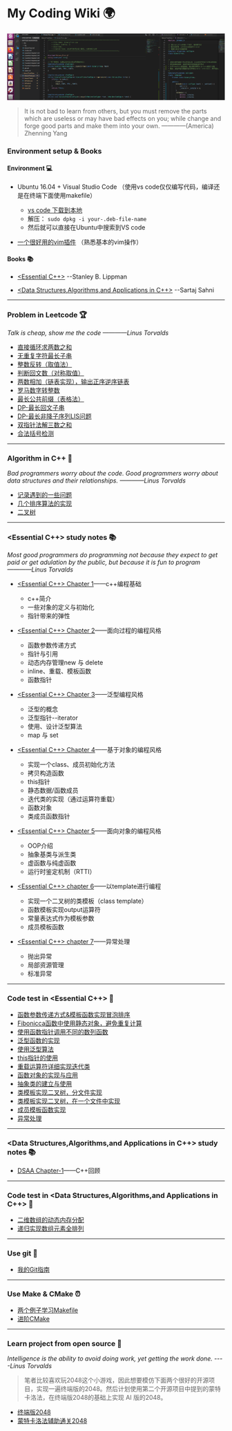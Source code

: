# My Coding Wiki :earth_africa:

![](./doc/fig/cplus.png)



> It is not bad to learn from others, but you must remove the parts which are useless or may have bad effects on you; while change and forge good parts and make them into your own.                             ————(America) Zhenning Yang 


### Environment setup & Books

#### Environment :computer:
- Ubuntu 16.04 + Visual Studio Code （使用vs code仅仅编写代码，编译还是在终端下面使用makefile）
    - [vs code 下载到本地](https://code.visualstudio.com/Download)
    - 解压： `sudo dpkg -i your-.deb-file-name`
    - 然后就可以直接在Ubuntu中搜索到VS code

- [一个很好用的vim插件](https://github.com/luckxiang/vim) （熟悉基本的vim操作）

#### Books :books:
- [<Essential C++>]( http://www.broadview.com.cn/book/4437 )  --Stanley B. Lippman

- [<Data Structures,Algorithms,and Applications in C++>](https://book.douban.com/subject/26421141/)   --Sartaj Sahni

---

### Problem in Leetcode :trophy:

*Talk is cheap, show me the code   ————Linus Torvalds*

- [直接循环求两数之和](code/LC/twoNumSum.cpp)
- [无重复字符最长子串](code/LC/repetitionChar.cpp)
- [整数反转（取值法）](code/LC/reverseINT.cpp)
- [判断回文数（对称取值）](code/LC/ispali.cpp)
- [两数相加（链表实现），输出正序逆序链表](code/LC/singleListNode.cpp)
- [罗马数字转整数](code/LC/roma2Int.cpp)
- [最长公共前缀（表格法）](code/LC/longestPrefix.cpp)
- [DP-最长回文子串](code/LC/longSubPali.cpp)
- [DP-最长非降子序列LIS问题](code/LC/LIS.cpp)
- [双指针法解三数之和](code/LC/threeSum.cpp)
- [合法括号检测](code/LC/validBrackets.cpp)

---

### Algorithm in C++ :tada:

*Bad programmers worry about the code. Good programmers worry about data structures and their relationships.  ————Linus Torvalds*

- [记录遇到的一些问题](./doc/question.md)
- [几个排序算法的实现](./code/sortAlgorithm/)
- [二叉树](./doc/Essential-chapter6.md)

---

### <Essential C++> study notes :books:

*Most good programmers do programming not because they expect to get paid or get adulation by the public, but because it is fun to program   ————Linus Torvalds*

- [<Essential C++> Chapter 1](./doc/Essential-chapter1.md)——c++编程基础
    - c++简介
    - 一些对象的定义与初始化
    - 指针带来的弹性

- [<Essential C++> Chapter 2](./doc/Essential-chapter2.md)——面向过程的编程风格
    - 函数参数传递方式
    - 指针与引用
    - 动态内存管理new 与 delete
    - inline、重载、模板函数
    - 函数指针

- [<Essential C++> Chapter 3](./doc/Essential-chapter3.md)——泛型编程风格
    - 泛型的概念
    - 泛型指针--iterator
    - 使用、设计泛型算法
    - map 与 set

- [<Essential C++> Chapter 4](./doc/Essential-chapter4.md)——基于对象的编程风格
    - 实现一个class、成员初始化方法
    - 拷贝构造函数
    - this指针
    - 静态数据/函数成员
    - 迭代类的实现（通过运算符重载）
    - 函数对象
    - 类成员函数指针

- [<Essential C++> Chapter 5](./doc/Essential-chapter5.md)——面向对象的编程风格
    - OOP介绍
    - 抽象基类与派生类
    - 虚函数与纯虚函数
    - 运行时鉴定机制（RTTI）

- [<Essential C++> chapter 6](./doc/Essential-chapter6.md)——以template进行编程
    - 实现一个二叉树的类模板（class template）
    - 函数模板实现output运算符
    - 常量表达式作为模板参数
    - 成员模板函数

- [<Essential C++> chapter 7](./doc/Essential-chapter7.md)——异常处理
    - 抛出异常
    - 局部资源管理
    - 标准异常
---

### Code test in <Essential C++> :rocket:
- [函数参数传递方式&模板函数实现冒泡排序](code/essential/callFunction.cpp)
- [Fibonicca函数中使用静态对象，避免重复计算](code/essential/fibonacci.cpp)
- [使用函数指针调用不同的数列函数](code/essential/functionPoint.cpp)
- [泛型函数的实现](code/essential/genericVector.cpp)
- [使用泛型算法](code/essential/useAlgorithm.cpp)
- [this指针的使用](code/essential/this.cpp)
- [重载运算符详细实现迭代类](code/operatorOverload/)
- [函数对象的实现与应用](code/essential/functionCall.cpp)
- [抽象类的建立与使用](code/abstractClass)
- [类模板实现二叉树，分文件实现](code/binaryTreeClass-2/)
- [类模板实现二叉树，在一个文件中实现](code/binaryTreeClass/tree.cpp)
- [成员模板函数实现](code/essential/member_template_function.cpp)
- [异常处理](code/essential/exception.cpp)


---

### <Data Structures,Algorithms,and Applications in C++> study notes :books:
- [DSAA Chapter-1](./doc/DSAA-chapter1.md)——C++回顾



---

### Code test in <Data Structures,Algorithms,and Applications in C++> :rocket:
- [二维数组的动态内存分配](code/DSAA/make2dArray.cpp)
- [递归实现数组元素全排列](./code/DSAA/permutation.cpp)


---

### Use git :bicyclist:
- [我的Git指南](doc/git.md)

---

### Use Make & CMake :alarm_clock:
- [两个例子学习Makefile](./doc/make.md)
- [进阶CMake](./doc/cmake.md)

---

### Learn project from open source :couple:

*Intelligence is the ability to avoid doing work, yet getting the work done.
----Linus Torvalds*

> 笔者比较喜欢玩2048这个小游戏，因此想要模仿下面两个很好的开源项目，实现一遍终端版的2048。然后计划使用第二个开源项目中提到的蒙特卡洛法，在终端版2048的基础上实现 AI 版的2048。

- [终端版2048](https://github.com/plibither8/2048.cpp)
- [蒙特卡洛法辅助通关2048](https://github.com/xtrp/jupiter)
